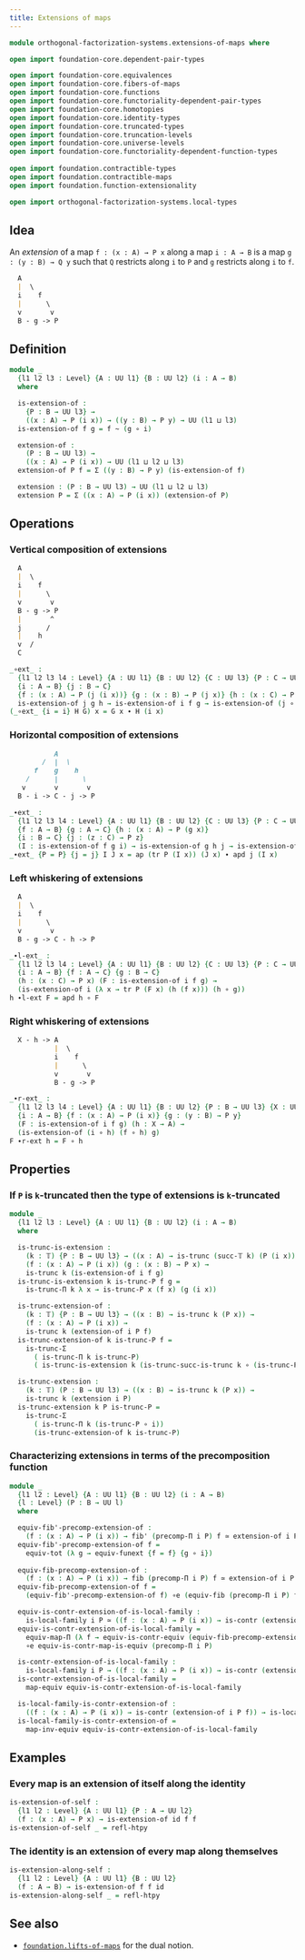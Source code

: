 ```yaml
---
title: Extensions of maps
---
```


```agda
module orthogonal-factorization-systems.extensions-of-maps where

open import foundation-core.dependent-pair-types

open import foundation-core.equivalences
open import foundation-core.fibers-of-maps
open import foundation-core.functions
open import foundation-core.functoriality-dependent-pair-types
open import foundation-core.homotopies
open import foundation-core.identity-types
open import foundation-core.truncated-types
open import foundation-core.truncation-levels
open import foundation-core.universe-levels
open import foundation-core.functoriality-dependent-function-types
  
open import foundation.contractible-types
open import foundation.contractible-maps
open import foundation.function-extensionality

open import orthogonal-factorization-systems.local-types
```

## Idea

An _extension_ of a map `f : (x : A) → P x` along a map `i : A → B`
is a map `g : (y : B) → Q y` such that `Q` restricts along `i`
to `P` and `g` restricts along `i` to `f`.

```md
  A
  |  \
  i    f
  |      \
  v       v
  B - g -> P
```

## Definition

```agda
module _
  {l1 l2 l3 : Level} {A : UU l1} {B : UU l2} (i : A → B)
  where

  is-extension-of :
    {P : B → UU l3} →
    ((x : A) → P (i x)) → ((y : B) → P y) → UU (l1 ⊔ l3)
  is-extension-of f g = f ~ (g ∘ i)

  extension-of :
    (P : B → UU l3) →
    ((x : A) → P (i x)) → UU (l1 ⊔ l2 ⊔ l3)
  extension-of P f = Σ ((y : B) → P y) (is-extension-of f)

  extension : (P : B → UU l3) → UU (l1 ⊔ l2 ⊔ l3)
  extension P = Σ ((x : A) → P (i x)) (extension-of P)
```

## Operations

### Vertical composition of extensions

```md
  A
  |  \
  i    f
  |      \
  v       v
  B - g -> P
  |       ^
  j      /
  |    h
  v  /
  C
```

```agda
_∘ext_ :
  {l1 l2 l3 l4 : Level} {A : UU l1} {B : UU l2} {C : UU l3} {P : C → UU l4}
  {i : A → B} {j : B → C}
  {f : (x : A) → P (j (i x))} {g : (x : B) → P (j x)} {h : (x : C) → P x} →
  is-extension-of j g h → is-extension-of i f g → is-extension-of (j ∘ i) f h
(_∘ext_ {i = i} H G) x = G x ∙ H (i x)
```

### Horizontal composition of extensions

```md
           A
        /  |  \
      f    g    h
    /      |      \
   v       v       v
  B - i -> C - j -> P
```

```agda
_∙ext_ :
  {l1 l2 l3 l4 : Level} {A : UU l1} {B : UU l2} {C : UU l3} {P : C → UU l4}
  {f : A → B} {g : A → C} {h : (x : A) → P (g x)}
  {i : B → C} {j : (z : C) → P z}
  (I : is-extension-of f g i) → is-extension-of g h j → is-extension-of f (λ x → tr P (I x) (h x)) (j ∘ i)
_∙ext_ {P = P} {j = j} I J x = ap (tr P (I x)) (J x) ∙ apd j (I x)
```

### Left whiskering of extensions

```md
  A
  |  \
  i    f
  |      \
  v       v
  B - g -> C - h -> P
```

```agda
_∙l-ext_ :
  {l1 l2 l3 l4 : Level} {A : UU l1} {B : UU l2} {C : UU l3} {P : C → UU l4}
  {i : A → B} {f : A → C} {g : B → C}
  (h : (x : C) → P x) (F : is-extension-of i f g) →
  (is-extension-of i (λ x → tr P (F x) (h (f x))) (h ∘ g))
h ∙l-ext F = apd h ∘ F
```

### Right whiskering of extensions

```md
  X - h -> A
           |  \
           i    f
           |      \
           v       v
           B - g -> P
```

```agda
_∙r-ext_ :
  {l1 l2 l3 l4 : Level} {A : UU l1} {B : UU l2} {P : B → UU l3} {X : UU l4}
  {i : A → B} {f : (x : A) → P (i x)} {g : (y : B) → P y} 
  (F : is-extension-of i f g) (h : X → A) →
  (is-extension-of (i ∘ h) (f ∘ h) g)
F ∙r-ext h = F ∘ h
```

## Properties

### If `P` is `k`-truncated then the type of extensions is `k`-truncated

```agda
module _
  {l1 l2 l3 : Level} {A : UU l1} {B : UU l2} (i : A → B)
  where

  is-trunc-is-extension :
    (k : 𝕋) {P : B → UU l3} → ((x : A) → is-trunc (succ-𝕋 k) (P (i x))) →
    (f : (x : A) → P (i x)) (g : (x : B) → P x) →
    is-trunc k (is-extension-of i f g)
  is-trunc-is-extension k is-trunc-P f g =
    is-trunc-Π k λ x → is-trunc-P x (f x) (g (i x))

  is-trunc-extension-of :
    (k : 𝕋) {P : B → UU l3} → ((x : B) → is-trunc k (P x)) →
    (f : (x : A) → P (i x)) →
    is-trunc k (extension-of i P f)
  is-trunc-extension-of k is-trunc-P f =
    is-trunc-Σ
      ( is-trunc-Π k is-trunc-P)
      ( is-trunc-is-extension k (is-trunc-succ-is-trunc k ∘ (is-trunc-P ∘ i)) f)

  is-trunc-extension :
    (k : 𝕋) (P : B → UU l3) → ((x : B) → is-trunc k (P x)) →
    is-trunc k (extension i P)
  is-trunc-extension k P is-trunc-P =
    is-trunc-Σ
      ( is-trunc-Π k (is-trunc-P ∘ i))
      (is-trunc-extension-of k is-trunc-P)
```

### Characterizing extensions in terms of the precomposition function

```agda
module _
  {l1 l2 : Level} {A : UU l1} {B : UU l2} (i : A → B)
  {l : Level} (P : B → UU l)
  where

  equiv-fib'-precomp-extension-of :
    (f : (x : A) → P (i x)) → fib' (precomp-Π i P) f ≃ extension-of i P f
  equiv-fib'-precomp-extension-of f =
    equiv-tot (λ g → equiv-funext {f = f} {g ∘ i})
  
  equiv-fib-precomp-extension-of :
    (f : (x : A) → P (i x)) → fib (precomp-Π i P) f ≃ extension-of i P f
  equiv-fib-precomp-extension-of f =
    (equiv-fib'-precomp-extension-of f) ∘e (equiv-fib (precomp-Π i P) f)

  equiv-is-contr-extension-of-is-local-family :
    is-local-family i P ≃ ((f : (x : A) → P (i x)) → is-contr (extension-of i P f))
  equiv-is-contr-extension-of-is-local-family =
    equiv-map-Π (λ f → equiv-is-contr-equiv (equiv-fib-precomp-extension-of f))
    ∘e equiv-is-contr-map-is-equiv (precomp-Π i P)

  is-contr-extension-of-is-local-family :
    is-local-family i P → ((f : (x : A) → P (i x)) → is-contr (extension-of i P f))
  is-contr-extension-of-is-local-family =
    map-equiv equiv-is-contr-extension-of-is-local-family

  is-local-family-is-contr-extension-of :
    ((f : (x : A) → P (i x)) → is-contr (extension-of i P f)) → is-local-family i P
  is-local-family-is-contr-extension-of =
    map-inv-equiv equiv-is-contr-extension-of-is-local-family
```

## Examples

### Every map is an extension of itself along the identity

```agda
is-extension-of-self :
  {l1 l2 : Level} {A : UU l1} {P : A → UU l2}
  (f : (x : A) → P x) → is-extension-of id f f
is-extension-of-self _ = refl-htpy
```

### The identity is an extension of every map along themselves

```agda
is-extension-along-self :
  {l1 l2 : Level} {A : UU l1} {B : UU l2}
  (f : A → B) → is-extension-of f f id
is-extension-along-self _ = refl-htpy
```

## See also

- [`foundation.lifts-of-maps`](foundation.lifts-of-maps.html) for the dual notion.
